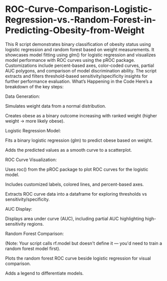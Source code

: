 # ROC-Curve-Comparison-Logistic-Regression-vs.-Random-Forest-in-Predicting-Obesity-from-Weight
This R script demonstrates binary classification of obesity status using logistic regression and random forest based on weight measurements. It showcases model fitting using glm() for logistic regression and visualizes model performance with ROC curves using the pROC package. Customizations include percent-based axes, color-coded curves, partial AUC polygons, and comparison of model discrimination ability. The script extracts and filters threshold-based sensitivity/specificity insights for further performance evaluation.
What’s Happening in the Code
Here’s a breakdown of the key steps:

Data Generation:

Simulates weight data from a normal distribution.

Creates obese as a binary outcome increasing with ranked weight (higher weight → more likely obese).

Logistic Regression Model:

Fits a binary logistic regression (glm) to predict obese based on weight.

Adds the predicted values as a smooth curve to a scatterplot.

ROC Curve Visualization:

Uses roc() from the pROC package to plot ROC curves for the logistic model.

Includes customized labels, colored lines, and percent-based axes.

Extracts ROC curve data into a dataframe for exploring thresholds vs sensitivity/specificity.

AUC Display:

Displays area under curve (AUC), including partial AUC highlighting high-sensitivity regions.

Random Forest Comparison:

(Note: Your script calls rf.model but doesn't define it — you'd need to train a random forest model first).

Plots the random forest ROC curve beside logistic regression for visual comparison.

Adds a legend to differentiate models.
